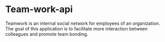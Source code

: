 # Team-work-api
Teamwork is an internal social network for employees of an organization. The goal of this application is to facilitate more interaction between colleagues and promote team bonding.
